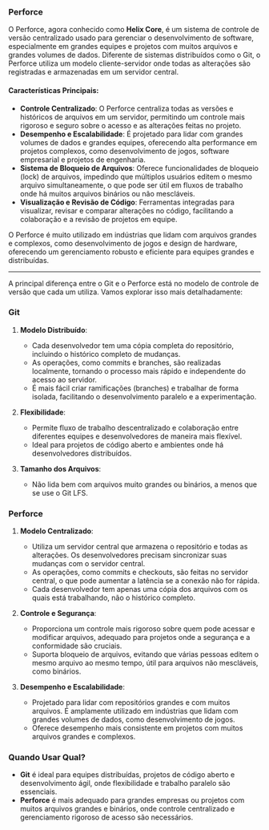 ### Perforce

O Perforce, agora conhecido como **Helix Core**, é um sistema de controle de versão centralizado usado para gerenciar o desenvolvimento de software, especialmente em grandes equipes e projetos com muitos arquivos e grandes volumes de dados. Diferente de sistemas distribuídos como o Git, o Perforce utiliza um modelo cliente-servidor onde todas as alterações são registradas e armazenadas em um servidor central.

#### Características Principais:

- **Controle Centralizado**: O Perforce centraliza todas as versões e históricos de arquivos em um servidor, permitindo um controle mais rigoroso e seguro sobre o acesso e as alterações feitas no projeto.
- **Desempenho e Escalabilidade**: É projetado para lidar com grandes volumes de dados e grandes equipes, oferecendo alta performance em projetos complexos, como desenvolvimento de jogos, software empresarial e projetos de engenharia.
- **Sistema de Bloqueio de Arquivos**: Oferece funcionalidades de bloqueio (lock) de arquivos, impedindo que múltiplos usuários editem o mesmo arquivo simultaneamente, o que pode ser útil em fluxos de trabalho onde há muitos arquivos binários ou não mescláveis.
- **Visualização e Revisão de Código**: Ferramentas integradas para visualizar, revisar e comparar alterações no código, facilitando a colaboração e a revisão de projetos em equipe.

O Perforce é muito utilizado em indústrias que lidam com arquivos grandes e complexos, como desenvolvimento de jogos e design de hardware, oferecendo um gerenciamento robusto e eficiente para equipes grandes e distribuídas.

---

A principal diferença entre o Git e o Perforce está no modelo de controle de versão que cada um utiliza. Vamos explorar isso mais detalhadamente:

### Git

1. **Modelo Distribuído**:

   - Cada desenvolvedor tem uma cópia completa do repositório, incluindo o histórico completo de mudanças.
   - As operações, como commits e branches, são realizadas localmente, tornando o processo mais rápido e independente do acesso ao servidor.
   - É mais fácil criar ramificações (branches) e trabalhar de forma isolada, facilitando o desenvolvimento paralelo e a experimentação.
2. **Flexibilidade**:

   - Permite fluxo de trabalho descentralizado e colaboração entre diferentes equipes e desenvolvedores de maneira mais flexível.
   - Ideal para projetos de código aberto e ambientes onde há desenvolvedores distribuídos.
3. **Tamanho dos Arquivos**:

   - Não lida bem com arquivos muito grandes ou binários, a menos que se use o Git LFS.

### Perforce

1. **Modelo Centralizado**:

   - Utiliza um servidor central que armazena o repositório e todas as alterações. Os desenvolvedores precisam sincronizar suas mudanças com o servidor central.
   - As operações, como commits e checkouts, são feitas no servidor central, o que pode aumentar a latência se a conexão não for rápida.
   - Cada desenvolvedor tem apenas uma cópia dos arquivos com os quais está trabalhando, não o histórico completo.
2. **Controle e Segurança**:

   - Proporciona um controle mais rigoroso sobre quem pode acessar e modificar arquivos, adequado para projetos onde a segurança e a conformidade são cruciais.
   - Suporta bloqueio de arquivos, evitando que várias pessoas editem o mesmo arquivo ao mesmo tempo, útil para arquivos não mescláveis, como binários.
3. **Desempenho e Escalabilidade**:

   - Projetado para lidar com repositórios grandes e com muitos arquivos. É amplamente utilizado em indústrias que lidam com grandes volumes de dados, como desenvolvimento de jogos.
   - Oferece desempenho mais consistente em projetos com muitos arquivos grandes e complexos.

### Quando Usar Qual?

- **Git** é ideal para equipes distribuídas, projetos de código aberto e desenvolvimento ágil, onde flexibilidade e trabalho paralelo são essenciais.
- **Perforce** é mais adequado para grandes empresas ou projetos com muitos arquivos grandes e binários, onde controle centralizado e gerenciamento rigoroso de acesso são necessários.
